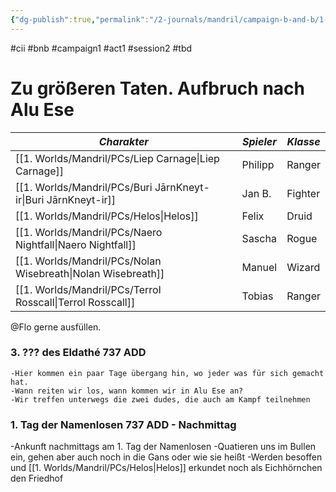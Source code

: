 ```yaml
---
{"dg-publish":true,"permalink":"/2-journals/mandril/campaign-b-and-b/1-act/2022-02-17/"}
---
```


#cii #bnb #campaign1 #act1 #session2 #tbd

# Zu größeren Taten. Aufbruch nach Alu Ese

| *Charakter* | *Spieler* | *Klasse* |
| ----------- | ----------- | ----------- |
| [[1. Worlds/Mandril/PCs/Liep Carnage\|Liep Carnage]] | Philipp | Ranger |
| [[1. Worlds/Mandril/PCs/Buri JārnKneyt-ir\|Buri JārnKneyt-ir]] | Jan B. | Fighter |
| [[1. Worlds/Mandril/PCs/Helos\|Helos]] | Felix | Druid |
| [[1. Worlds/Mandril/PCs/Naero Nightfall\|Naero Nightfall]] | Sascha | Rogue |
| [[1. Worlds/Mandril/PCs/Nolan Wisebreath\|Nolan Wisebreath]] | Manuel | Wizard |
| [[1. Worlds/Mandril/PCs/Terrol Rosscall\|Terrol Rosscall]] | Tobias | Ranger |



@Flo  gerne ausfüllen.
### 3. ??? des Eldathé 737 ADD 

	-Hier kommen ein paar Tage übergang hin, wo jeder was für sich gemacht hat.
	-Wann reiten wir los, wann kommen wir in Alu Ese an?
	-Wir treffen unterwegs die zwei dudes, die auch am Kampf teilnehmen
### 1. Tag der Namenlosen 737 ADD - Nachmittag
-Ankunft nachmittags am 1. Tag der Namenlosen
	-Quatieren uns im Bullen ein, gehen aber auch noch in die Gans oder wie sie heißt
	-Werden besoffen und [[1. Worlds/Mandril/PCs/Helos\|Helos]] erkundet noch als Eichhörnchen den Friedhof

